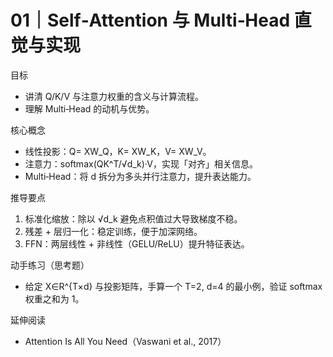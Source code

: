 # 01｜Self‑Attention 与 Multi‑Head 直觉与实现

目标
- 讲清 Q/K/V 与注意力权重的含义与计算流程。
- 理解 Multi‑Head 的动机与优势。

核心概念
- 线性投影：Q= XW_Q，K= XW_K，V= XW_V。
- 注意力：softmax(QK^T/√d_k)·V，实现「对齐」相关信息。
- Multi‑Head：将 d 拆分为多头并行注意力，提升表达能力。

推导要点
1) 标准化缩放：除以 √d_k 避免点积值过大导致梯度不稳。
2) 残差 + 层归一化：稳定训练，便于加深网络。
3) FFN：两层线性 + 非线性（GELU/ReLU）提升特征表达。

动手练习（思考题）
- 给定 X∈R^{T×d} 与投影矩阵，手算一个 T=2, d=4 的最小例，验证 softmax 权重之和为 1。

延伸阅读
- Attention Is All You Need（Vaswani et al., 2017）

